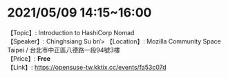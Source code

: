 # 2021/05/09 14:15~16:00
【Topic】: Introduction to HashiCorp Nomad <br/>
【Speaker】: Chinghsiang Su br/>
【Location】: Mozilla Community Space Taipei / 台北市中正區八德路一段94號3樓 <br/>
【Price】: **Free** <br/>
【Link】: https://opensuse-tw.kktix.cc/events/fa53c07d




